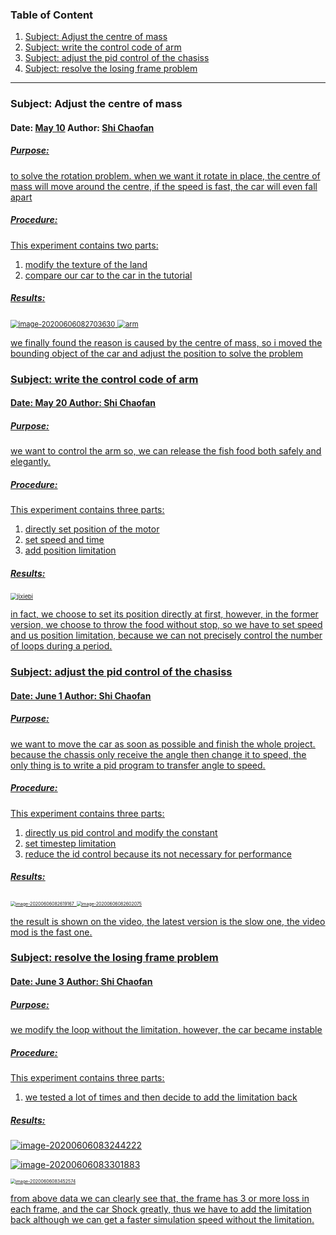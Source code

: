 ### Table of Content

1. [Subject: Adjust the centre of mass](#Subject-Adjust-the-centre-of-mass)
2. [Subject: write the control code of arm](#Subject-write-the-control-code-of-arm)
3. [Subject: adjust the pid control of the chasiss](#Subject-adjust-the-pid-control-of-the-chasiss)
4. [Subject: resolve the losing frame problem](#Subject-resolve-the-losing-frame-problem)

---

### Subject: Adjust the centre of mass

#### Date: <u>May 10</u>   Author: <u>Shi Chaofan

##### Purpose: 

to solve the rotation problem. when we want it rotate in place, the centre of mass will move around the centre, if the speed is fast, the car will even fall apart
##### Procedure:

This experiment contains two parts:

1. modify the texture of the land
2. compare our car to the car in the tutorial

##### Results:

<img src="notebook_chasisscontrol.assets/image-20200606082703630.png" alt="image-20200606082703630" style="zoom: 80%;" />

<img src="notebook_chasisscontrol.assets/arm-1591441400186.png" alt="arm" style="zoom:80%;" />

we finally found the reason is caused by the centre of mass, so i moved the bounding object of the car and adjust the position to solve the problem




### Subject: write the control code of arm

#### Date: <u>May 20</u>   Author: <u>Shi Chaofan

##### Purpose: 

we want to control the arm so, we can release the fish food both safely and elegantly. 

##### Procedure:

This experiment contains three parts:

1. directly set position of the motor
2. set speed and time
3. add position limitation

##### Results:

<img src="notebook_chasisscontrol.assets/jixiebi.png" alt="jixiebi" style="zoom:67%;" />


in fact, we choose to set its position directly at first, however, in the former version, we choose to throw the food without stop, so we have to set speed and us position limitation, because we can not precisely control the number of loops during a period.



### Subject: adjust the pid control of the chasiss

#### Date: <u>June 1</u>   Author: <u>Shi Chaofan

##### Purpose: 

we want to move the car as soon as possible and finish the whole project.
because the chassis only receive the angle then change it to speed, the only thing is to write a pid program to transfer angle to speed.

##### Procedure:

This experiment contains three parts:

1. directly us pid control and modify the constant
2. set timestep limitation
3. reduce the id control because its not necessary for performance

##### Results:

<img src="notebook_chasisscontrol.assets/image-20200606082619167-1591441451543.png" alt="image-20200606082619167" style="zoom:50%;" />

<img src="notebook_chasisscontrol.assets/image-20200606082602075-1591441455390.png" alt="image-20200606082602075" style="zoom:50%;" />

the result is shown on the video, the latest version is the slow one, the video mod is the fast one.

### Subject: resolve the losing frame problem

#### Date: <u>June 3</u>   Author: <u>Shi Chaofan

##### Purpose: 

we modify the loop without the limitation, however, the car became instable

##### Procedure:

This experiment contains three parts:

1. we tested a lot of times and then decide to add the limitation back

##### Results:

![image-20200606083244222](notebook_chasisscontrol.assets/image-20200606083244222.png)

![image-20200606083301883](notebook_chasisscontrol.assets/image-20200606083301883.png)

<img src="notebook_chasisscontrol.assets/image-20200606083452574.png" alt="image-20200606083452574" style="zoom:50%;" />



from above data we can clearly see that, the frame has 3 or more loss in each frame, and the car Shock greatly, thus we have to add the limitation back although we can get a faster simulation speed without the limitation.